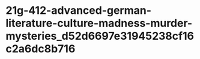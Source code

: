# 21g-412-advanced-german-literature-culture-madness-murder-mysteries_d52d6697e31945238cf16c2a6dc8b716